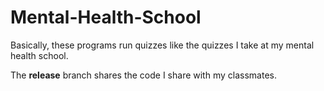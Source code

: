 # Mental-Health-School
Basically, these programs run quizzes like the quizzes I take at my mental health school.

The **release** branch shares the code I share with my classmates.
